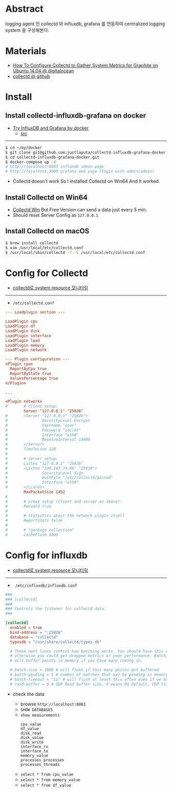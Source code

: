 # Abstract

logging agent 인 collectd 와 influxdb, grafana 를 연동하여 centralized logging system 을 구성해본다.

# Materials

* [How To Configure Collectd to Gather System Metrics for Graphite on Ubuntu 14.04 @ digitalocean](https://www.digitalocean.com/community/tutorials/how-to-configure-collectd-to-gather-system-metrics-for-graphite-on-ubuntu-14-04)
* [collectd @ github](https://github.com/collectd/collectd)

# Install

## Install collectd-influxdb-grafana on docker 

* [Try InfluxDB and Grafana by docker](https://blog.laputa.io/try-influxdb-and-grafana-by-docker-6b4d50c6a446)
  * [src](https://github.com/justlaputa/collectd-influxdb-grafana-docker)

----

```bash
$ cd ~/my/docker
$ git clone git@github.com:justlaputa/collectd-influxdb-grafana-docker.git
$ cd collectd-influxdb-grafana-docker.git
$ docker-compose up -d
# http://localhost:8083 influxdb admin page
# http://localhost:3000 grafana web page (login with admin/admin)
```

* Collectd doesn't work So I installed Collectd on Win64 And It worked. 

## Install Collectd on Win64

* [Collectd Win](https://ssc-serv.com/download.shtml) But Free Version can send a data just every 5 min.
* Should reset Server Config as `127.0.0.1`
  
## Install Collectd on macOS

```bash
$ brew install collectd
$ vim /usr/local/etc/collectd.conf
$ /usr/local/sbin/collectd -f -C /usr/local/etc/collectd.conf
```

# Config for Collectd

* [collectd로 system resource 모니터링](https://kbss27.github.io/2017/05/04/collectd/)

-----

* `/etc/collectd.conf`

```conf
--- Loadplugin section ---

LoadPlugin cpu
LoadPlugin df
LoadPlugin disk
LoadPlugin interface
LoadPlugin load
LoadPlugin memory
LoadPlugin network

--- Plugin configuration ---
<Plugin cpu>
  ReportByCpu true
  ReportByState true
  ValuesPercentage true
</Plugin>

...

<Plugin network>
#       # client setup:
        Server "127.0.0.1" "25826"
#       <Server "127.0.0.1" "25826">
#               SecurityLevel Encrypt
#               Username "user"
#               Password "secret"
#               Interface "eth0"
#               ResolveInterval 14400
#       </Server>
#       TimeToLive 128
#
#       # server setup:
#       Listen "127.0.0.1" "25826"
#       <Listen "239.192.74.66" "25826">
#               SecurityLevel Sign
#               AuthFile "/etc/collectd/passwd"
#               Interface "eth0"
#       </Listen>
        MaxPacketSize 1452
#
#       # proxy setup (client and server as above):
#       Forward true
#
#       # statistics about the network plugin itself
#       ReportStats false
#
#       # "garbage collection"
#       CacheFlush 1800
```

# Config for influxdb

* [collectd로 system resource 모니터링](https://kbss27.github.io/2017/05/04/collectd/)

-----

* ` /etc/influxdb/influxdb.conf`

```conf
###
### [collectd]
###
### Controls the listener for collectd data.
###

[collectd]
  enabled = true
  bind-address = ":25826"
  database = "collectd"
  typesdb = "/usr/share/collectd/types.db"

  # These next lines control how batching works. You should have this enabled
  # otherwise you could get dropped metrics or poor performance. Batching
  # will buffer points in memory if you have many coming in.

  # batch-size = 1000 # will flush if this many points get buffered
  # batch-pending = 5 # number of batches that may be pending in memory
  # batch-timeout = "1s" # will flush at least this often even if we haven't hit buffer limit
  # read-buffer = 0 # UDP Read buffer size, 0 means OS default. UDP listener will fail if set above OS max.
```

* check the data

  * browse `http://localhost:8083`
  * `SHOW DATABASES`
  * `show measurements`
    ```
    cpu_value
    df_value
    disk_read
    disk_value
    disk_write
    interface_rx
    interface_tx
    memory_value
    processes_processes
    processes_threads
    ```
  * `select * from cpu_value`
  * `select * from memory_value`
  * `select * from df_value`